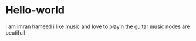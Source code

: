 # Hello-world
i am imran hameed 
i like music and love to playin the guitar 
music nodes are beutifull
